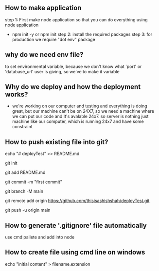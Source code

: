 ## How to make application

step 1: First make node application so that you can do everything using node application
- npm init -y or npm init
step 2: install the required packages
step 3: for production we require "dot env" package

## why do we need env file?
to set environmental variable, because we don't know what 'port' or 'database_url' user is giving, so we've to make it variable


## Why do we deploy and how the deployment works?
- we're working on our computer and testing and everything is doing great, but our machine can't be on 24X7, so we need a machine where we can put our code and It's avalable 24x7.
so server is nothing just machine like our computer, which is running 24x7 and have some constraint



## How to push existing file into git?
echo "# deployTest" >> README.md

git init

git add README.md

git commit -m "first commit"

git branch -M main

git remote add origin https://github.com/thisisashishshah/deployTest.git

git push -u origin main



## How to generate '.gitignore' file automatically

use cmd pallete and add into node

## How to create file using cmd line on windows
echo "initial content" > filename.extension
